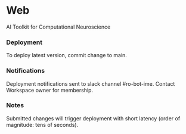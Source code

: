 # Web
AI Toolkit for Computational Neuroscience

### Deployment
To deploy latest version, commit change to main.

### Notifications
Deployment notifications sent to slack channel #ro-bot-ime.
Contact Workspace owner for membership.

### Notes
Submitted changes will trigger deployment with short latency (order of magnitude: tens of seconds).